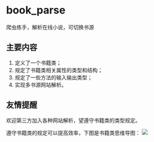 # book_parse
爬虫练手，解析在线小说，可切换书源

## 主要内容

1. 定义了一个书籍类；
2. 规定了书籍类相关属性的类型和结构；
3. 规定了一些方法的输入输出类型；
4. 实现多书源网站解析。

## 友情提醒
欢迎第三方加入各种网站解析，望遵守书籍类的类型规定。

遵守书籍类的规定可以提高效率，下图是书籍类思维导图：
![](https://ws1.sinaimg.cn/large/006tNc79ly1fztg62y0gqj31950nd42s.jpg)
